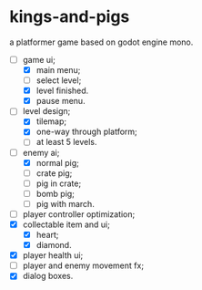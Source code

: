 # kings-and-pigs

a platformer game based on godot engine mono.

- [ ] game ui;
  - [x] main menu;
  - [ ] select level;
  - [x] level finished.
  - [x] pause menu.
- [ ] level design;
  - [x] tilemap;
  - [x] one-way through platform;
  - [ ] at least 5 levels.
- [ ] enemy ai;
  - [x] normal pig;
  - [ ] crate pig;
  - [ ] pig in crate;
  - [ ] bomb pig;
  - [ ] pig with march.
- [ ] player controller optimization;
- [x] collectable item and ui;
  - [x] heart;
  - [x] diamond.
- [x] player health ui;
- [ ] player and enemy movement fx;
- [x] dialog boxes.
